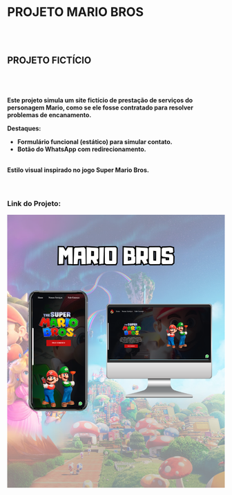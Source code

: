 <h1> PROJETO MARIO BROS </h1>
<br>
<br>
<h2> PROJETO FICTÍCIO</h2>
<br>
<br>
<h4> Este projeto simula um site fictício de prestação de serviços do personagem Mario, como se ele fosse contratado para resolver problemas de encanamento.

Destaques:
  <ul>
    <li>Formulário funcional (estático) para simular contato.</li>
    <li>Botão do WhatsApp com redirecionamento.</li>
  </ul>
<br>
Estilo visual inspirado no jogo Super Mario Bros.</h4>
<br>
<h3>  Link do Projeto: </h3>
<a href="https://renansiebert7.github.io/supermario-project/"></a>
<img src="https://github.com/renansiebert7/supermario-project/blob/main/img/MARIO%20BROSS.png?raw=true"/>
